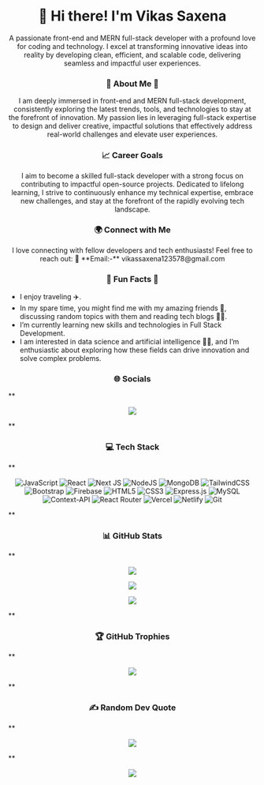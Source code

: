 <h1 align="center">👋 Hi there! I'm Vikas Saxena</h1>

<p align="center">
   A passionate front-end and MERN full-stack developer with a profound love for coding and technology. I excel at transforming innovative ideas into reality by developing clean, efficient, and scalable code, delivering seamless and impactful user experiences.
</p>

###  **<div align="center">💫 About Me 💫</div>**

<p align="center">
I am deeply immersed in front-end and MERN full-stack development, consistently exploring the latest trends, tools, and technologies to stay at the forefront of innovation. My passion lies in leveraging full-stack expertise to design and deliver creative, impactful solutions that effectively address real-world challenges and elevate user experiences.
</p>

### **<div align="center">📈 Career Goals</div>**

<p align="center">
I aim to become a skilled full-stack developer with a strong focus on contributing to impactful open-source projects. Dedicated to lifelong learning, I strive to continuously enhance my technical expertise, embrace new challenges, and stay at the forefront of the rapidly evolving tech landscape.
</p>

### **<div align="center">🌍 Connect with Me</div>**

<p align="center">
I love connecting with fellow developers and tech enthusiasts! Feel free to reach out: 💬 **Email:-** vikassaxena123578@gmail.com
</p>

###  **<div align="center">🌟 Fun Facts 🌟</div>**

- I enjoy traveling ✈️.
- In my spare time, you might find me with my amazing friends 👯, discussing random topics with them and reading tech blogs 👨‍💻.
- I’m currently learning new skills and technologies in Full Stack Development.
- I am interested in data science and artificial intelligence 👨‍💻, and I’m enthusiastic about exploring how these fields can drive innovation and solve complex problems.


###  **<div align="center">🌐 Socials</div>**

**<div align="center">
 <a href="https://www.linkedin.com/in/2204-vikas-saxena/">
    <img src="https://img.shields.io/badge/LinkedIn-3.7K+-lue?label=LinkedIn&logo=LinkedIn&style=for-the-badge" />
  </a>
</div>**

###  **<div align="center">💻 Tech Stack</div>**

**<div align="center">

![JavaScript](https://img.shields.io/badge/javascript-%23323330.svg?style=for-the-badge&logo=javascript&logoColor=%23F7DF1E) 
![React](https://img.shields.io/badge/react-%2320232a.svg?style=for-the-badge&logo=react&logoColor=%2361DAFB) 
![Next JS](https://img.shields.io/badge/Next-black?style=for-the-badge&logo=next.js&logoColor=white) 
![NodeJS](https://img.shields.io/badge/node.js-6DA55F?style=for-the-badge&logo=node.js&logoColor=white) 
![MongoDB](https://img.shields.io/badge/MongoDB-%234ea94b.svg?style=for-the-badge&logo=mongodb&logoColor=white)
![TailwindCSS](https://img.shields.io/badge/tailwindcss-%2338B2AC.svg?style=for-the-badge&logo=tailwind-css&logoColor=white) 
![Bootstrap](https://img.shields.io/badge/bootstrap-%238511FA.svg?style=for-the-badge&logo=bootstrap&logoColor=white)
![Firebase](https://img.shields.io/badge/firebase-%23039BE5.svg?style=for-the-badge&logo=firebase) 
![HTML5](https://img.shields.io/badge/html5-%23E34F26.svg?style=for-the-badge&logo=html5&logoColor=white) 
![CSS3](https://img.shields.io/badge/css3-%231572B6.svg?style=for-the-badge&logo=css3&logoColor=white) 
![Express.js](https://img.shields.io/badge/express.js-%23404d59.svg?style=for-the-badge&logo=express&logoColor=%2361DAFB)
![MySQL](https://img.shields.io/badge/mysql-4479A1.svg?style=for-the-badge&logo=mysql&logoColor=white) 
![Context-API](https://img.shields.io/badge/Context--Api-000000?style=for-the-badge&logo=react) 
![React Router](https://img.shields.io/badge/React_Router-CA4245?style=for-the-badge&logo=react-router&logoColor=white) 
![Vercel](https://img.shields.io/badge/vercel-%23000000.svg?style=for-the-badge&logo=vercel&logoColor=white) 
![Netlify](https://img.shields.io/badge/netlify-%23000000.svg?style=for-the-badge&logo=netlify&logoColor=#00C7B7) 
![Git](https://img.shields.io/badge/git-%23F05033.svg?style=for-the-badge&logo=git&logoColor=white)
</div>**


###  **<div align="center">📊 GitHub Stats</div>**

**<div align="center">
![](https://github-readme-stats.vercel.app/api?username=VikasSaxena2204&theme=radical&hide_border=false&include_all_commits=true&count_private=true)<br/>

![](https://github-readme-streak-stats.herokuapp.com/?user=VikasSaxena2204&theme=radical&hide_border=false)<br/>

![](https://github-readme-stats.vercel.app/api/top-langs/?username=VikasSaxena2204&theme=radical&hide_border=false&include_all_commits=true&count_private=true&layout=compact)
</div>**

###  **<div align="center">🏆 GitHub Trophies</div>**

**<div align="center">
![](https://github-profile-trophy.vercel.app/?username=VikasSaxena2204&theme=radical&no-frame=false&no-bg=false&margin-w=4)
</div>**

###  **<div align="center">✍️ Random Dev Quote</div>**
**<div align="center">
![](https://quotes-github-readme.vercel.app/api?type=horizontal&theme=radical)
</div>**

<p align="center">
    <a href="https://visitcount.itsvg.in">
        <img src="https://visitcount.itsvg.in/api?id=VikasSaxena2204&icon=6&color=0" />
    </a>
</p>

<!-- Proudly created with GPRM - ( https://gprm.itsvg.in )! -->
